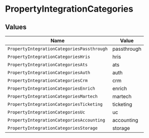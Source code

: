 # PropertyIntegrationCategories


## Values

| Name                                       | Value                                      |
| ------------------------------------------ | ------------------------------------------ |
| `PropertyIntegrationCategoriesPassthrough` | passthrough                                |
| `PropertyIntegrationCategoriesHris`        | hris                                       |
| `PropertyIntegrationCategoriesAts`         | ats                                        |
| `PropertyIntegrationCategoriesAuth`        | auth                                       |
| `PropertyIntegrationCategoriesCrm`         | crm                                        |
| `PropertyIntegrationCategoriesEnrich`      | enrich                                     |
| `PropertyIntegrationCategoriesMartech`     | martech                                    |
| `PropertyIntegrationCategoriesTicketing`   | ticketing                                  |
| `PropertyIntegrationCategoriesUc`          | uc                                         |
| `PropertyIntegrationCategoriesAccounting`  | accounting                                 |
| `PropertyIntegrationCategoriesStorage`     | storage                                    |